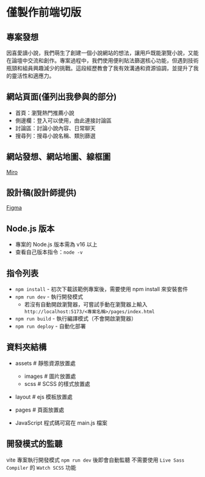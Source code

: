 僅製作前端切版
=======
## 專案發想
因喜愛讀小說，我們萌生了創建一個小說網站的想法，讓用戶既能瀏覽小說，又能在論壇中交流和創作。專案過程中，我們使用便利貼法篩選核心功能，但遇到技術瓶頸和組員興趣減少的挑戰。這段經歷教會了我有效溝通和資源協調，並提升了我的靈活性和適應力。

## 網站頁面(僅列出我參與的部分)
- 首頁：瀏覽熱門推薦小說
- 側邊欄：登入可以使用，由此連接討論區
- 討論區：討論小說內容、日常聊天
- 搜尋列：搜尋小說名稱、類別篩選

## 網站發想、網站地圖、線框圖
[Miro](https://miro.com/app/board/uXjVMk6RQZs=/?share_link_id=384627469277)

## 設計稿(設計師提供)
[Figma](https://www.figma.com/design/y57BjO8K7NJXLGuNjuQCU7/%2315---%E5%85%B1%E7%AD%86%E5%B0%8F%E8%AA%AA%E5%B9%B3%E5%8F%B0-Think-Up-Together?node-id=0-1)

## Node.js 版本
  - 專案的 Node.js 版本需為 v16 以上
  - 查看自己版本指令：`node -v`


## 指令列表
- `npm install` - 初次下載該範例專案後，需要使用 npm install 來安裝套件
- `npm run dev` - 執行開發模式
  - 若沒有自動開啟瀏覽器，可嘗試手動在瀏覽器上輸入
    `http://localhost:5173/<專案名稱>/pages/index.html`
- `npm run build` - 執行編譯模式（不會開啟瀏覽器）
- `npm run deploy` - 自動化部署

## 資料夾結構
  - assets # 靜態資源放置處
    - images # 圖片放置處
    - scss # SCSS 的樣式放置處

  - layout # ejs 模板放置處
  - pages # 頁面放置處

- JavaScript 程式碼可寫在 main.js 檔案

## 開發模式的監聽
vite 專案執行開發模式 `npm run dev` 後即會自動監聽
不需要使用 `Live Sass Compiler` 的 `Watch SCSS` 功能
